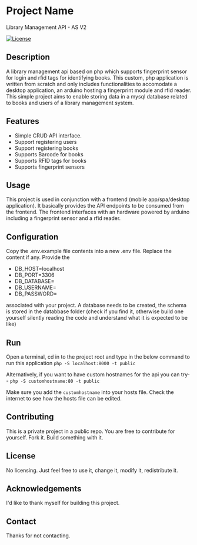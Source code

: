 # Project Name
Library Management API - AS V2

[![License](https://img.shields.io/badge/License-MIT-blue.svg)](LICENSE)

## Description

A library management api based on php which supports fingerprint sensor for login and rfid tags for identifying books. This custom, php application is written from scratch and only includes functionalities to accomodate a desktop application, an arduino hosting a fingerprint module and rfid reader. This simple project aims to enable storing data in a mysql database related to books and users of a library management system.

## Features

- Simple CRUD API interface.
- Support registering users
- Support registering books
- Supports Barcode for books
- Supports RFID tags for books
- Supports fingerprint sensors
 


## Usage

This project is used in conjunction with a frontend (mobile app/spa/desktop application). It basically provides the API endpoints to be consumed from the frontend. The frontend interfaces with an hardware powered by arduino including a fingerprint sensor and a rfid reader.

## Configuration

Copy the .env.example file contents into a new .env file. 
Replace the content if any. 
Provide the 

- DB_HOST=localhost
- DB_PORT=3306
- DB_DATABASE=
- DB_USERNAME=
- DB_PASSWORD=

associated with your project. 
A database needs to be created, the schema is stored in the databbase folder (check if you find it, otherwise build one yourself silently reading the code and understand what it is expected to be like)

## Run
Open a terminal, cd in to the project root and type in the below command to run this application
`php -S localhost:8000 -t public`

Alternatively, if you want to have custom hostnames for the api you can try--
`php -S customhostname:80 -t public`

Make sure you add the `customhostname` into your hosts file.
Check the internet to see how the hosts file can be edited.

## Contributing

This is a private project in a public repo. You are free to contribute for yourself. Fork it. Build something with it.

## License

No licensing. Just feel free to use it, change it, modify it, redistribute it.

## Acknowledgements

I'd like to thank myself for building this project.

## Contact

Thanks for not contacting.

